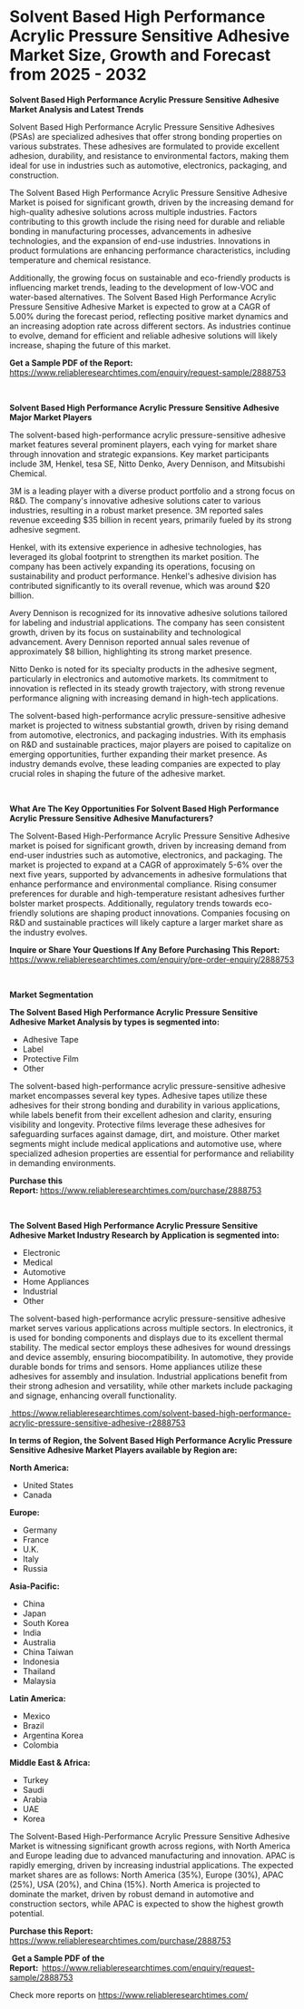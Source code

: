 <p><h1>Solvent Based High Performance Acrylic Pressure Sensitive Adhesive Market Size, Growth and Forecast from 2025 - 2032</h1></p><p><strong>Solvent Based High Performance Acrylic Pressure Sensitive Adhesive Market Analysis and Latest Trends</strong></p>
<p><p>Solvent Based High Performance Acrylic Pressure Sensitive Adhesives (PSAs) are specialized adhesives that offer strong bonding properties on various substrates. These adhesives are formulated to provide excellent adhesion, durability, and resistance to environmental factors, making them ideal for use in industries such as automotive, electronics, packaging, and construction.</p><p>The Solvent Based High Performance Acrylic Pressure Sensitive Adhesive Market is poised for significant growth, driven by the increasing demand for high-quality adhesive solutions across multiple industries. Factors contributing to this growth include the rising need for durable and reliable bonding in manufacturing processes, advancements in adhesive technologies, and the expansion of end-use industries. Innovations in product formulations are enhancing performance characteristics, including temperature and chemical resistance.</p><p>Additionally, the growing focus on sustainable and eco-friendly products is influencing market trends, leading to the development of low-VOC and water-based alternatives. The Solvent Based High Performance Acrylic Pressure Sensitive Adhesive Market is expected to grow at a CAGR of 5.00% during the forecast period, reflecting positive market dynamics and an increasing adoption rate across different sectors. As industries continue to evolve, demand for efficient and reliable adhesive solutions will likely increase, shaping the future of this market.</p></p>
<p><strong>Get a Sample PDF of the Report:&nbsp;</strong> <a href="https://www.reliableresearchtimes.com/enquiry/request-sample/2888753?utm_campaign=2931&utm_medium=2&utm_source=Github&utm_content=ia&utm_term=14032025&utm_id=solvent-based-high-performance-acrylic-pressure-sensitive-adhesive">https://www.reliableresearchtimes.com/enquiry/request-sample/2888753</a></p>
<p>&nbsp;</p>
<p><strong>Solvent Based High Performance Acrylic Pressure Sensitive Adhesive Major Market Players</strong></p>
<p><p>The solvent-based high-performance acrylic pressure-sensitive adhesive market features several prominent players, each vying for market share through innovation and strategic expansions. Key market participants include 3M, Henkel, tesa SE, Nitto Denko, Avery Dennison, and Mitsubishi Chemical.</p><p>3M is a leading player with a diverse product portfolio and a strong focus on R&D. The company's innovative adhesive solutions cater to various industries, resulting in a robust market presence. 3M reported sales revenue exceeding $35 billion in recent years, primarily fueled by its strong adhesive segment.</p><p>Henkel, with its extensive experience in adhesive technologies, has leveraged its global footprint to strengthen its market position. The company has been actively expanding its operations, focusing on sustainability and product performance. Henkel's adhesive division has contributed significantly to its overall revenue, which was around $20 billion.</p><p>Avery Dennison is recognized for its innovative adhesive solutions tailored for labeling and industrial applications. The company has seen consistent growth, driven by its focus on sustainability and technological advancement. Avery Dennison reported annual sales revenue of approximately $8 billion, highlighting its strong market presence.</p><p>Nitto Denko is noted for its specialty products in the adhesive segment, particularly in electronics and automotive markets. Its commitment to innovation is reflected in its steady growth trajectory, with strong revenue performance aligning with increasing demand in high-tech applications.</p><p>The solvent-based high-performance acrylic pressure-sensitive adhesive market is projected to witness substantial growth, driven by rising demand from automotive, electronics, and packaging industries. With its emphasis on R&D and sustainable practices, major players are poised to capitalize on emerging opportunities, further expanding their market presence. As industry demands evolve, these leading companies are expected to play crucial roles in shaping the future of the adhesive market.</p></p>
<p>&nbsp;</p>
<p><strong>What Are The Key Opportunities For Solvent Based High Performance Acrylic Pressure Sensitive Adhesive Manufacturers?</strong></p>
<p><p>The Solvent-Based High-Performance Acrylic Pressure Sensitive Adhesive market is poised for significant growth, driven by increasing demand from end-user industries such as automotive, electronics, and packaging. The market is projected to expand at a CAGR of approximately 5-6% over the next five years, supported by advancements in adhesive formulations that enhance performance and environmental compliance. Rising consumer preferences for durable and high-temperature resistant adhesives further bolster market prospects. Additionally, regulatory trends towards eco-friendly solutions are shaping product innovations. Companies focusing on R&D and sustainable practices will likely capture a larger market share as the industry evolves.</p></p>
<p><strong>Inquire or Share Your Questions If Any Before Purchasing This Report:</strong> <a href="https://www.reliableresearchtimes.com/enquiry/pre-order-enquiry/2888753?utm_campaign=2931&utm_medium=2&utm_source=Github&utm_content=ia&utm_term=14032025&utm_id=solvent-based-high-performance-acrylic-pressure-sensitive-adhesive">https://www.reliableresearchtimes.com/enquiry/pre-order-enquiry/2888753</a></p>
<p>&nbsp;</p>
<p><strong>Market Segmentation</strong></p>
<p><strong>The Solvent Based High Performance Acrylic Pressure Sensitive Adhesive Market Analysis by types is segmented into:</strong></p>
<p><ul><li>Adhesive Tape</li><li>Label</li><li>Protective Film</li><li>Other</li></ul></p>
<p><p>The solvent-based high-performance acrylic pressure-sensitive adhesive market encompasses several key types. Adhesive tapes utilize these adhesives for their strong bonding and durability in various applications, while labels benefit from their excellent adhesion and clarity, ensuring visibility and longevity. Protective films leverage these adhesives for safeguarding surfaces against damage, dirt, and moisture. Other market segments might include medical applications and automotive use, where specialized adhesion properties are essential for performance and reliability in demanding environments.</p></p>
<p><strong>Purchase this Report:&nbsp;</strong><a href="https://www.reliableresearchtimes.com/purchase/2888753?utm_campaign=2931&utm_medium=2&utm_source=Github&utm_content=ia&utm_term=14032025&utm_id=solvent-based-high-performance-acrylic-pressure-sensitive-adhesive">https://www.reliableresearchtimes.com/purchase/2888753</a></p>
<p>&nbsp;</p>
<p><strong>The Solvent Based High Performance Acrylic Pressure Sensitive Adhesive Market Industry Research by Application is segmented into:</strong></p>
<p><ul><li>Electronic</li><li>Medical</li><li>Automotive</li><li>Home Appliances</li><li>Industrial</li><li>Other</li></ul></p>
<p><p>The solvent-based high-performance acrylic pressure-sensitive adhesive market serves various applications across multiple sectors. In electronics, it is used for bonding components and displays due to its excellent thermal stability. The medical sector employs these adhesives for wound dressings and device assembly, ensuring biocompatibility. In automotive, they provide durable bonds for trims and sensors. Home appliances utilize these adhesives for assembly and insulation. Industrial applications benefit from their strong adhesion and versatility, while other markets include packaging and signage, enhancing overall functionality.</p></p>
<p><a href="https://www.reliableresearchtimes.com/solvent-based-high-performance-acrylic-pressure-sensitive-adhesive-r2888753?utm_campaign=2931&utm_medium=2&utm_source=Github&utm_content=ia&utm_term=14032025&utm_id=solvent-based-high-performance-acrylic-pressure-sensitive-adhesive">&nbsp;https://www.reliableresearchtimes.com/solvent-based-high-performance-acrylic-pressure-sensitive-adhesive-r2888753</a></p>
<p><strong>In terms of Region, the Solvent Based High Performance Acrylic Pressure Sensitive Adhesive Market Players available by Region are:</strong></p>
<p>
    <p> <strong> North America: </strong>
        <ul>
            <li>United States</li>
            <li>Canada</li>
        </ul>
        </p> 
    <p> <strong> Europe: </strong>
        <ul>
            <li>Germany</li>
            <li>France</li>
            <li>U.K.</li>
            <li>Italy</li>
            <li>Russia</li>
        </ul>
        </p> 
    <p> <strong> Asia-Pacific: </strong>
        <ul>
            <li>China</li>
            <li>Japan</li>
            <li>South Korea</li>
            <li>India</li>
            <li>Australia</li>
            <li>China Taiwan</li>
            <li>Indonesia</li>
            <li>Thailand</li>
            <li>Malaysia</li>
        </ul>
        </p> 
    <p> <strong> Latin America: </strong>
        <ul>
            <li>Mexico</li>
            <li>Brazil</li>
            <li>Argentina Korea</li>
            <li>Colombia</li>
        </ul>
        </p> 
    <p> <strong> Middle East & Africa: </strong>
        <ul>
            <li>Turkey</li>
            <li>Saudi</li>
            <li>Arabia</li>
            <li>UAE</li>
            <li>Korea</li>
        </ul>
    </p>
    </p>
<p><p>The Solvent-Based High-Performance Acrylic Pressure Sensitive Adhesive Market is witnessing significant growth across regions, with North America and Europe leading due to advanced manufacturing and innovation. APAC is rapidly emerging, driven by increasing industrial applications. The expected market shares are as follows: North America (35%), Europe (30%), APAC (25%), USA (20%), and China (15%). North America is projected to dominate the market, driven by robust demand in automotive and construction sectors, while APAC is expected to show the highest growth potential.</p></p>
<p><strong>Purchase this Report: </strong><a href="https://www.reliableresearchtimes.com/purchase/2888753?utm_campaign=2931&utm_medium=2&utm_source=Github&utm_content=ia&utm_term=14032025&utm_id=solvent-based-high-performance-acrylic-pressure-sensitive-adhesive">https://www.reliableresearchtimes.com/purchase/2888753</a></p>
<p>&nbsp;<strong>Get a Sample PDF of the Report:&nbsp;&nbsp;</strong><a href="https://www.reliableresearchtimes.com/enquiry/request-sample/2888753?utm_campaign=2931&utm_medium=2&utm_source=Github&utm_content=ia&utm_term=14032025&utm_id=solvent-based-high-performance-acrylic-pressure-sensitive-adhesive">https://www.reliableresearchtimes.com/enquiry/request-sample/2888753</a></p>
<p><strong></strong></p>
<p>Check more reports on <a href="https://www.reliableresearchtimes.com/?utm_campaign=2931&utm_medium=2&utm_source=Github&utm_content=ia&utm_term=14032025&utm_id=solvent-based-high-performance-acrylic-pressure-sensitive-adhesive">https://www.reliableresearchtimes.com/</a></p>
